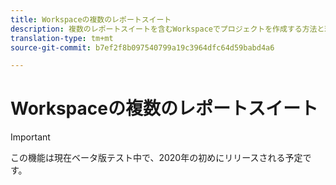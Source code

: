 ```yaml
---
title: Workspaceの複数のレポートスイート
description: 複数のレポートスイートを含むWorkspaceでプロジェクトを作成する方法と理由を説明します。
translation-type: tm+mt
source-git-commit: b7ef2f8b097540799a19c3964dfc64d59babd4a6

---
```



# Workspaceの複数のレポートスイート

>[!IMPORTANT]
>この機能は現在ベータ版テスト中で、2020年の初めにリリースされる予定です。

